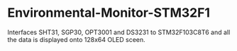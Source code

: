 # Environmental-Monitor-STM32F1
Interfaces SHT31, SGP30, OPT3001 and DS3231 to STM32F103C8T6 and all the data is displayed onto 128x64 OLED sceen.
